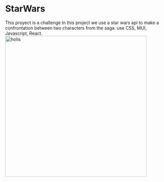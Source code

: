 # StarWars
This proyect is a challenge
In this project we use a star wars api to make a confrontation between two characters from the saga. use CSS, MUI, Javascript, React.
<img width="450" src="https://64.media.tumblr.com/0e3aa4fef3f0728d46c2662a41c5172a/2097c70348c33027-ef/s540x810/6e0c46e7c1c27bccaba650b9d7420eb5478a3fae.gifv" alt="holis"> 
